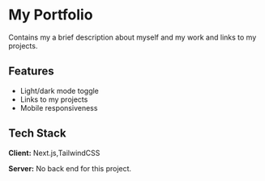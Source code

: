 
# My Portfolio

Contains my a brief description about myself and my work and links to my projects.





## Features

- Light/dark mode toggle
- Links to my projects
- Mobile responsiveness 

## Tech Stack

**Client:** Next.js,TailwindCSS

**Server:** No back end for this project.

